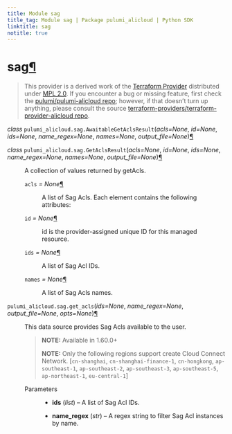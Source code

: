 ```yaml
---
title: Module sag
title_tag: Module sag | Package pulumi_alicloud | Python SDK
linktitle: sag
notitle: true
---
```


<div class="section" id="sag">
<h1>sag<a class="headerlink" href="#sag" title="Permalink to this headline">¶</a></h1>
<blockquote>
<div><p>This provider is a derived work of the <a class="reference external" href="https://github.com/terraform-providers/terraform-provider-alicloud">Terraform Provider</a> distributed under
<a class="reference external" href="https://www.mozilla.org/en-US/MPL/2.0/">MPL 2.0</a>. If you encounter a bug or missing feature, first check the
<a class="reference external" href="https://github.com/pulumi/pulumi-alicloud/issues">pulumi/pulumi-alicloud repo</a>; however, if that doesn’t turn up
anything, please consult the source <a class="reference external" href="https://github.com/terraform-providers/terraform-provider-alicloud/issues">terraform-providers/terraform-provider-alicloud repo</a>.</p>
</div></blockquote>
<span class="target" id="module-pulumi_alicloud.sag"></span><dl class="py class">
<dt id="pulumi_alicloud.sag.AwaitableGetAclsResult">
<em class="property">class </em><code class="sig-prename descclassname">pulumi_alicloud.sag.</code><code class="sig-name descname">AwaitableGetAclsResult</code><span class="sig-paren">(</span><em class="sig-param"><span class="n">acls</span><span class="o">=</span><span class="default_value">None</span></em>, <em class="sig-param"><span class="n">id</span><span class="o">=</span><span class="default_value">None</span></em>, <em class="sig-param"><span class="n">ids</span><span class="o">=</span><span class="default_value">None</span></em>, <em class="sig-param"><span class="n">name_regex</span><span class="o">=</span><span class="default_value">None</span></em>, <em class="sig-param"><span class="n">names</span><span class="o">=</span><span class="default_value">None</span></em>, <em class="sig-param"><span class="n">output_file</span><span class="o">=</span><span class="default_value">None</span></em><span class="sig-paren">)</span><a class="headerlink" href="#pulumi_alicloud.sag.AwaitableGetAclsResult" title="Permalink to this definition">¶</a></dt>
<dd></dd></dl>

<dl class="py class">
<dt id="pulumi_alicloud.sag.GetAclsResult">
<em class="property">class </em><code class="sig-prename descclassname">pulumi_alicloud.sag.</code><code class="sig-name descname">GetAclsResult</code><span class="sig-paren">(</span><em class="sig-param"><span class="n">acls</span><span class="o">=</span><span class="default_value">None</span></em>, <em class="sig-param"><span class="n">id</span><span class="o">=</span><span class="default_value">None</span></em>, <em class="sig-param"><span class="n">ids</span><span class="o">=</span><span class="default_value">None</span></em>, <em class="sig-param"><span class="n">name_regex</span><span class="o">=</span><span class="default_value">None</span></em>, <em class="sig-param"><span class="n">names</span><span class="o">=</span><span class="default_value">None</span></em>, <em class="sig-param"><span class="n">output_file</span><span class="o">=</span><span class="default_value">None</span></em><span class="sig-paren">)</span><a class="headerlink" href="#pulumi_alicloud.sag.GetAclsResult" title="Permalink to this definition">¶</a></dt>
<dd><p>A collection of values returned by getAcls.</p>
<dl class="py attribute">
<dt id="pulumi_alicloud.sag.GetAclsResult.acls">
<code class="sig-name descname">acls</code><em class="property"> = None</em><a class="headerlink" href="#pulumi_alicloud.sag.GetAclsResult.acls" title="Permalink to this definition">¶</a></dt>
<dd><p>A list of Sag Acls. Each element contains the following attributes:</p>
</dd></dl>

<dl class="py attribute">
<dt id="pulumi_alicloud.sag.GetAclsResult.id">
<code class="sig-name descname">id</code><em class="property"> = None</em><a class="headerlink" href="#pulumi_alicloud.sag.GetAclsResult.id" title="Permalink to this definition">¶</a></dt>
<dd><p>id is the provider-assigned unique ID for this managed resource.</p>
</dd></dl>

<dl class="py attribute">
<dt id="pulumi_alicloud.sag.GetAclsResult.ids">
<code class="sig-name descname">ids</code><em class="property"> = None</em><a class="headerlink" href="#pulumi_alicloud.sag.GetAclsResult.ids" title="Permalink to this definition">¶</a></dt>
<dd><p>A list of Sag Acl IDs.</p>
</dd></dl>

<dl class="py attribute">
<dt id="pulumi_alicloud.sag.GetAclsResult.names">
<code class="sig-name descname">names</code><em class="property"> = None</em><a class="headerlink" href="#pulumi_alicloud.sag.GetAclsResult.names" title="Permalink to this definition">¶</a></dt>
<dd><p>A list of Sag Acls names.</p>
</dd></dl>

</dd></dl>

<dl class="py function">
<dt id="pulumi_alicloud.sag.get_acls">
<code class="sig-prename descclassname">pulumi_alicloud.sag.</code><code class="sig-name descname">get_acls</code><span class="sig-paren">(</span><em class="sig-param"><span class="n">ids</span><span class="o">=</span><span class="default_value">None</span></em>, <em class="sig-param"><span class="n">name_regex</span><span class="o">=</span><span class="default_value">None</span></em>, <em class="sig-param"><span class="n">output_file</span><span class="o">=</span><span class="default_value">None</span></em>, <em class="sig-param"><span class="n">opts</span><span class="o">=</span><span class="default_value">None</span></em><span class="sig-paren">)</span><a class="headerlink" href="#pulumi_alicloud.sag.get_acls" title="Permalink to this definition">¶</a></dt>
<dd><p>This data source provides Sag Acls available to the user.</p>
<blockquote>
<div><p><strong>NOTE:</strong> Available in 1.60.0+</p>
<p><strong>NOTE:</strong> Only the following regions support create Cloud Connect Network. [<code class="docutils literal notranslate"><span class="pre">cn-shanghai</span></code>, <code class="docutils literal notranslate"><span class="pre">cn-shanghai-finance-1</span></code>, <code class="docutils literal notranslate"><span class="pre">cn-hongkong</span></code>, <code class="docutils literal notranslate"><span class="pre">ap-southeast-1</span></code>, <code class="docutils literal notranslate"><span class="pre">ap-southeast-2</span></code>, <code class="docutils literal notranslate"><span class="pre">ap-southeast-3</span></code>, <code class="docutils literal notranslate"><span class="pre">ap-southeast-5</span></code>, <code class="docutils literal notranslate"><span class="pre">ap-northeast-1</span></code>, <code class="docutils literal notranslate"><span class="pre">eu-central-1</span></code>]</p>
</div></blockquote>
<dl class="field-list simple">
<dt class="field-odd">Parameters</dt>
<dd class="field-odd"><ul class="simple">
<li><p><strong>ids</strong> (<em>list</em>) – A list of Sag Acl IDs.</p></li>
<li><p><strong>name_regex</strong> (<em>str</em>) – A regex string to filter Sag Acl instances by name.</p></li>
</ul>
</dd>
</dl>
</dd></dl>

</div>
